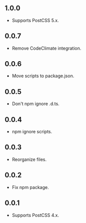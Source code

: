 ## 1.0.0
- Supports PostCSS 5.x.

## 0.0.7
- Remove CodeClimate integration.

## 0.0.6
- Move scripts to package.json.

## 0.0.5
- Don't npm ignore .d.ts.

## 0.0.4
- npm ignore scripts.

## 0.0.3
- Reorganize files.

## 0.0.2
- Fix npm package.

## 0.0.1
- Supports PostCSS 4.x.
